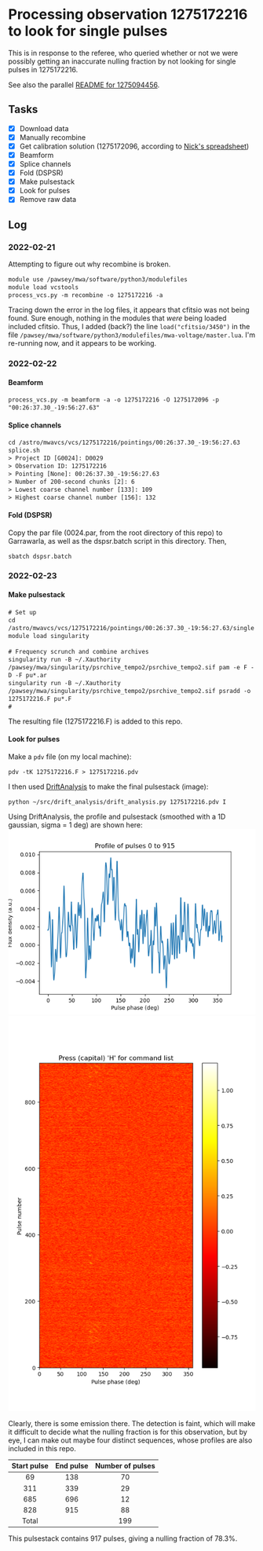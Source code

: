 # Processing observation 1275172216 to look for single pulses

This is in response to the referee, who queried whether or not we were possibly getting an inaccurate nulling fraction by not looking for single pulses in 1275172216.

See also the parallel [README for 1275094456](../1275094456/README.md).

## Tasks

* [x] Download data
* [x] Manually recombine
* [x] Get calibration solution (1275172096, according to [Nick's spreadsheet](https://docs.google.com/spreadsheets/d/16bHhlqrGllyq_PD3Fb717MJfGCB1JFrUt2Ra2vPpWQE/edit#gid=0))
* [x] Beamform
* [x] Splice channels
* [x] Fold (DSPSR)
* [x] Make pulsestack
* [x] Look for pulses
* [x] Remove raw data

## Log

### 2022-02-21

Attempting to figure out why recombine is broken.

```
module use /pawsey/mwa/software/python3/modulefiles
module load vcstools
process_vcs.py -m recombine -o 1275172216 -a
```

Tracing down the error in the log files, it appears that cfitsio was not being found. Sure enough, nothing in the modules that *were* being loaded included cfitsio.
Thus, I added (back?) the line `load("cfitsio/3450")` in the file `/pawsey/mwa/software/python3/modulefiles/mwa-voltage/master.lua`.
I'm re-running now, and it appears to be working.

### 2022-02-22

#### Beamform
```
process_vcs.py -m beamform -a -o 1275172216 -O 1275172096 -p "00:26:37.30_-19:56:27.63"
```

#### Splice channels
```
cd /astro/mwavcs/vcs/1275172216/pointings/00:26:37.30_-19:56:27.63
splice.sh
> Project ID [G0024]: D0029
> Observation ID: 1275172216
> Pointing [None]: 00:26:37.30_-19:56:27.63
> Number of 200-second chunks [2]: 6
> Lowest coarse channel number [133]: 109
> Highest coarse channel number [156]: 132
```

#### Fold (DSPSR)
Copy the par file (0024.par, from the root directory of this repo) to Garrawarla, as well as the dspsr.batch script in this directory. Then,
```
sbatch dspsr.batch
```

### 2022-02-23

#### Make pulsestack
```
# Set up
cd /astro/mwavcs/vcs/1275172216/pointings/00:26:37.30_-19:56:27.63/single
module load singularity

# Frequency scrunch and combine archives
singularity run -B ~/.Xauthority /pawsey/mwa/singularity/psrchive_tempo2/psrchive_tempo2.sif pam -e F -D -F pu*.ar
singularity run -B ~/.Xauthority /pawsey/mwa/singularity/psrchive_tempo2/psrchive_tempo2.sif psradd -o 1275172216.F pu*.F
# 
```
The resulting file (1275172216.F) is added to this repo.

#### Look for pulses
Make a `pdv` file (on my local machine):
```
pdv -tK 1275172216.F > 1275172216.pdv
```
I then used [DriftAnalysis](https://github.com/robotopia/drift_analysis) to make the final pulsestack (image):
```
python ~/src/drift_analysis/drift_analysis.py 1275172216.pdv I
```
Using DriftAnalysis, the profile and pulsestack (smoothed with a 1D gaussian, sigma = 1 deg) are shown here:
![Profile](profile.png)
![Pulsestack](pulsestack.png)

Clearly, there is some emission there.
The detection is faint, which will make it difficult to decide what the nulling fraction is for this observation,
but by eye, I can make out maybe four distinct sequences, whose profiles are also included in this repo.

| Start pulse | End pulse | Number of pulses |
| :---------: | :-------: | :--------------: |
|  69 | 138 |  70 |
| 311 | 339 |  29 |
| 685 | 696 |  12 |
| 828 | 915 |  88 |
| Total | | 199 |

This pulsestack contains 917 pulses, giving a nulling fraction of 78.3%.
